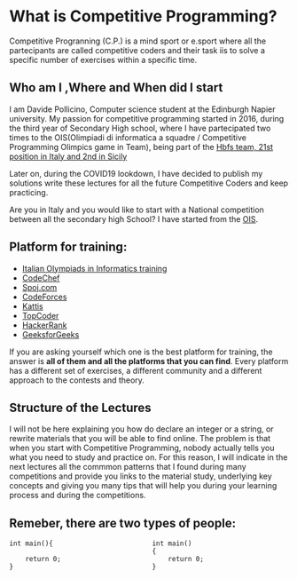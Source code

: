 # What is Competitive Programming?

Competitive Progranning (C.P.) is a mind sport or e.sport where all the partecipants are called competitive coders and their task iis to solve a specific number of exercises within a specific time. 
 
## Who am I ,Where and When did I start

I am Davide Pollicino, Computer science student at the Edinburgh Napier university. 
My passion for competitive programming started in 2016, during the third year of Secondary High school, where I have partecipated two times to the OIS(Olimpiadi di informatica a squadre / Competitive Programming Olimpics game in Team), being part of the [Hbfs team, 21st position in Italy and 2nd in Sicily](https://squadre.olinfo.it/edition/9/team/sic20)  

Later on, during the COVID19 lookdown, I have decided to publish my solutions write these lectures for all the future Competitive Coders and keep practicing. 

Are you in Italy and you would like to start with a National competition between all the secondary high School? I have started from the [OIS](https://squadre.olinfo.it/).




## Platform for training:
* [Italian Olympiads in Informatics training](https://training.olinfo.it/#/overview)
* [CodeChef](https://www.codechef.com/)
* [Spoj.com](https://www.spoj.com/)
* [CodeForces](https://codeforces.com/)
* [Kattis](https://open.kattis.com/)
* [TopCoder](https://www.topcoder.com/)
* [HackerRank](https://www.hackerrank.com/)
* [GeeksforGeeks](https://www.geeksforgeeks.org/)

If you are asking yourself which one is the best platform for training, the answer is **all of them and all the platforms that you can find**.  Every platform has a different set of exercises, a different community and a different approach to the contests and theory. 

## Structure of the Lectures 

I will not be here explaining you how do declare an integer or a string, or rewrite materials that you will be able to find online. 
The problem is that when you start with Competitive Programming, nobody actually tells you what you need to study and practice on. 
For this reason, I will indicate in the next lectures all the commmon patterns that I found during many competitions and provide you links to the material study, underlying key concepts and giving you many tips that will help you during your learning process and during the competitions.   


## Remeber, there are two types of people:
```
int main(){                         int main()
                                    {
    return 0;                           return 0; 
}                                   }
```





 

